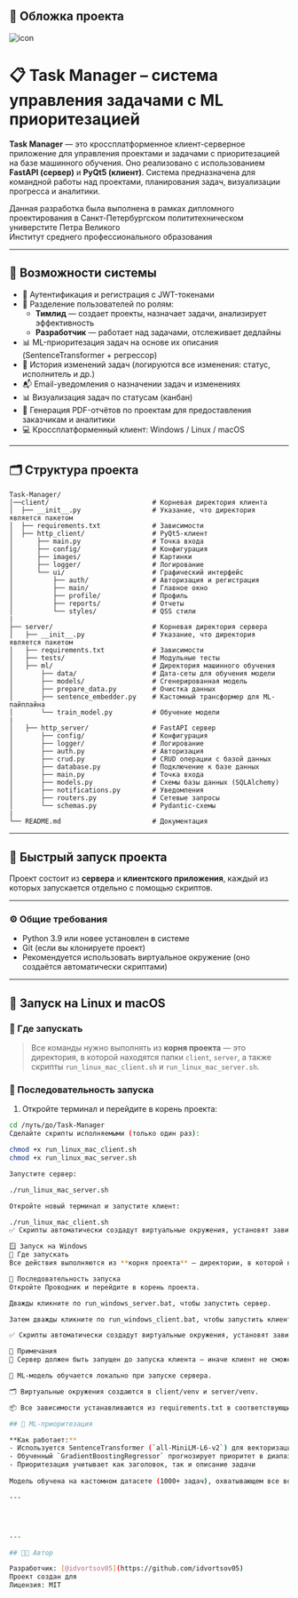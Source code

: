 ## 🎨 Обложка проекта

![icon](https://github.com/user-attachments/assets/ac18131c-1d3e-4426-a821-3f5ca0576bb4)

# 📋 Task Manager – система управления задачами с ML приоритезацией

**Task Manager** — это кроссплатформенное клиент-серверное приложение для управления проектами и задачами с приоритезацией на базе машинного обучения. Оно реализовано с использованием **FastAPI (сервер)** и **PyQt5 (клиент)**. Система предназначена для командной работы над проектами, планирования задач, визуализации прогресса и аналитики.

Данная разработка была выполнена в рамках дипломного проектирования в Санкт-Петербургском полититехническом универстите Петра Великого <br />
Институт среднего профессионального образования

---

## 🧠 Возможности системы

- 🔐 Аутентификация и регистрация с JWT-токенами
- 👤 Разделение пользователей по ролям:
  - **Тимлид** — создает проекты, назначает задачи, анализирует эффективность
  - **Разработчик** — работает над задачами, отслеживает дедлайны
- 📊 ML-приоритезация задач на основе их описания (SentenceTransformer + регрессор)
- 🔄 История изменений задач (логируются все изменения: статус, исполнитель и др.)
- 📬 Email-уведомления о назначении задач и изменениях
- 📊 Визуализация задач по статусам (канбан)
- 📁 Генерация PDF-отчётов по проектам для предоставления заказчикам и аналитики
- 💻 Кроссплатформенный клиент: Windows / Linux / macOS

---

## 🗂️ Структура проекта

```
Task-Manager/
│──client/                          # Корневая директория клиента
│  ├── __init__.py                  # Указание, что директория является пакетом
│  ├── requirements.txt             # Зависимости        
│  ├── http_client/                 # PyQt5-клиент
│      ├── main.py                  # Точка входа
│      ├── config/                  # Конфигурация
│      ├── images/                  # Картинки
│      ├── logger/                  # Логирование            
│      └── ui/                      # Графический интерфейс
│          ├── auth/                # Авторизация и регистрация
│          ├── main/                # Главное окно
│          ├── profile/             # Профиль
│          ├── reports/             # Отчеты
│          └── styles/              # QSS стили
|
├── server/                         # Корневая директория сервера
│   ├── __init__.py                 # Указание, что директория является пакетом
│   ├── requirements.txt            # Зависимости
│   ├── tests/                      # Модульные тесты
│   ├── ml/                         # Директория машинного обучения
│       ├── data/                   # Дата-сеты для обучения модели
│       ├── models/                 # Сгенерированная модель
│       ├── prepare_data.py         # Очистка данных
│       ├── sentence_embedder.py    # Кастомный трансформер для ML-пайплайна         
│       └── train_model.py          # Обучение модели
|     
│   ├── http_server/                # FastAPI сервер
│       ├── config/                 # Конфигурация
│       ├── logger/                 # Логирование
│       ├── auth.py                 # Авторизация
│       ├── crud.py                 # CRUD операции с базой данных
│       ├── database.py             # Подключение к базе данных
│       ├── main.py                 # Точка входа
│       ├── models.py               # Схемы базы данных (SQLAlchemy)
│       ├── notifications.py        # Уведомления
│       ├── routers.py              # Сетевые запросы
│       └── schemas.py              # Pydantic-схемы
|
└── README.md                       # Документация
```

---

## 🚀 Быстрый запуск проекта

Проект состоит из **сервера** и **клиентского приложения**, каждый из которых запускается отдельно с помощью скриптов.

---

### ⚙️ Общие требования

- Python 3.9 или новее установлен в системе
- Git (если вы клонируете проект)
- Рекомендуется использовать виртуальное окружение (оно создаётся автоматически скриптами)

---

## 🐧 Запуск на Linux и macOS

### 📁 Где запускать

> Все команды нужно выполнять из **корня проекта** — это директория, в которой находятся папки `client`, `server`, а также скрипты `run_linux_mac_client.sh` и `run_linux_mac_server.sh`.

### 🧠 Последовательность запуска

1. Откройте терминал и перейдите в корень проекта:

```bash
cd /путь/до/Task-Manager
Сделайте скрипты исполняемыми (только один раз):

chmod +x run_linux_mac_client.sh
chmod +x run_linux_mac_server.sh

Запустите сервер:

./run_linux_mac_server.sh

Откройте новый терминал и запустите клиент:

./run_linux_mac_client.sh
✅ Скрипты автоматически создадут виртуальные окружения, установят зависимости, обучат ML-модель и запустят соответствующую часть проекта.

🪟 Запуск на Windows
📁 Где запускать
Все действия выполняются из **корня проекта** — директории, в которой находятся папки client, server, а также скрипты run_windows_client.bat и run_windows_server.bat.

🧠 Последовательность запуска
Откройте Проводник и перейдите в корень проекта.

Дважды кликните по run_windows_server.bat, чтобы запустить сервер.

Затем дважды кликните по run_windows_client.bat, чтобы запустить клиент.

✅ Скрипты автоматически создадут виртуальные окружения, установят зависимости, обучат ML-модель и запустят соответствующую часть проекта.

📝 Примечания
🔌 Сервер должен быть запущен до запуска клиента — иначе клиент не сможет подключиться.

🧠 ML-модель обучается локально при запуске сервера.

🗂 Виртуальные окружения создаются в client/venv и server/venv.

📦 Все зависимости устанавливаются из requirements.txt в соответствующих директориях.

## 🧠 ML-приоритезация

**Как работает:**  
- Используется SentenceTransformer (`all-MiniLM-L6-v2`) для векторизации задач  
- Обученный `GradientBoostingRegressor` прогнозирует приоритет в диапазоне [0.0, 1.0]  
- Приоритезация учитывает как заголовок, так и описание задачи
  
Модель обучена на кастомном датасете (1000+ задач), охватывающем все возможные случаи и проблемы в работе.

---




---

## 🧑‍💻 Автор

Разработчик: [@idvortsov05](https://github.com/idvortsov05)  
Проект создан для 
Лицензия: MIT




